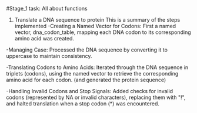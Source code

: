 #Stage_1 task: All about functions


1. Translate a DNA sequence to protein
   This is a summary of the steps implemented
-Creating a Named Vector for Codons: First a named vector, dna_codon_table, mapping each DNA codon to its corresponding amino acid was created.

-Managing Case: Processed the DNA sequence by converting it to uppercase to maintain consistency.

-Translating Codons to Amino Acids: Iterated through the DNA sequence in triplets (codons), using the named vector to retrieve the corresponding amino acid for each codon. (and generated the protein sequence)

-Handling Invalid Codons and Stop Signals: Added checks for invalid codons (represented by NA or invalid characters), replacing them with "!", and halted translation when a stop codon (*) was encountered.
